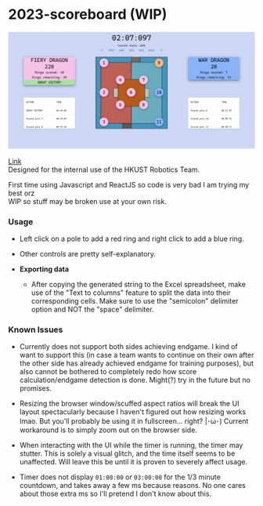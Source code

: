 # 2023-scoreboard (WIP)

<img src="./preview.png" width="800"/>

[Link](https://nc108x.github.io/2023-scoreboard/) \
Designed for the internal use of the HKUST Robotics Team.

First time using Javascript and ReactJS so code is very bad I am trying my best orz \
WIP so stuff may be broken use at your own risk.

### Usage

- Left click on a pole to add a red ring and right click to add a blue ring.
- Other controls are pretty self-explanatory.

 - __Exporting data__
    - After copying the generated string to the Excel spreadsheet, make use of the "Text to columns" feature to split the data into their corresponding cells. Make sure to use the "semicolon" delimiter option and NOT the "space" delimiter.

### Known Issues

- Currently does not support both sides achieving endgame. I kind of want to support this (in case a team wants to continue on their own after the other side has already achieved endgame for training purposes), but also cannot be bothered to completely redo how score calculation/endgame detection is done. Might(?) try in the future but no promises.

- Resizing the browser window/scuffed aspect ratios will break the UI layout spectacularly because I haven't figured out how resizing works lmao. But you'll probably be using it in fullscreen... right? |･ω･) Current workaround is to simply zoom out on the browser side.

- When interacting with the UI while the timer is running, the timer may stutter. This is solely a visual glitch, and the time itself seems to be unaffected. Will leave this be until it is proven to severely affect usage.

- Timer does not display `01:00:00` or `03:00:00` for the 1/3 minute countdown, and takes away a few ms because reasons. No one cares about those extra ms so I'll pretend I don't know about this.
